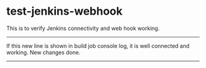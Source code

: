 # test-jenkins-webhook
This is to verify Jenkins connectivity and web hook working.

************************
If this new line is shown in build job console log, it is well connected and working.
New changes done.
************************
